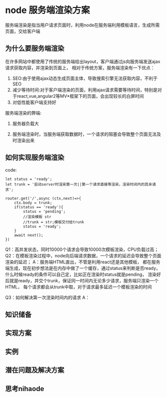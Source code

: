 # node 服务端渲染方案

服务端渲染是指当用户请求页面时，利用node在服务端利用模板语言，生成所需页面，交给客户端


## 为什么要服务端渲染

在许多网站中都使用了传统的服务端给出layout，客户端通过js向服务端发送ajax请求获取内容，并渲染到页面上，
相对于传统方案，服务端渲染有一下优点：

1. SEO:由于使用ajax动态生成页面主体，导致搜索引擎无法获取内容，不利于SEO
2. 减少等待时间:对于客户端渲染的页面，利用ajax请求需要等待时间，特别是对于react,vue,angular2等MV*框架下的页面，会出现较长的白屏时间
3. 对低性能客户端支持好
<!--4. 对于相同请求，node可以利用事件订阅机制，使得同一时间的大量请求共享同一渲染结果，为大并发量请求提供缓冲 -->

服务端渲染的弊端:

1. 服务器负载大

2. 服务端渲染时，当服务端获取数据时，一个请求的阻塞会导致整个页面无法及时渲染出来
 
## 如何实现服务端渲染

code:

    let status = 'ready';
    let trunk = '启动server时渲染第一次||第一个请求直接等渲染，渲染时间内的其余请求';

    router.get('/',async (ctx,next)=>{
        ctx.body = trunk;
        if(status == 'ready'){
            status = 'pending';
            //渲染模板 str   
            //trunk = str;模板交付给trunk
            status = 'ready';
        }
        await next();
    })

Q1：高并发状态，同时10000个请求会导致10000次模板渲染，CPU负载过高；
Q2：在模板渲染过程中，node向后端请求数据，一个请求的延迟会导致整个页面渲染的延迟；
A：服务端HTML直出，不管是利用react还是其他模板，
都在服务端生成，现在初步想法是在内存中做了一个缓存，通过status来判断是否ready，
什么时候ready的条件可以自己定，比如正在渲染时status就是pending，
渲染好后就是ready，并交个trunk，保证同一时间内无论多少请求，服务端只渲染一个HTML，
每个请求都会从trunk中取，对于请求最多延迟一个模板渲染的时间

Q3：如何解决第一次渲染时间内的请求
A： 


## 知识储备

## 实现方案

## 实例

## 潜在问题及解决方案

## 思考nihaode